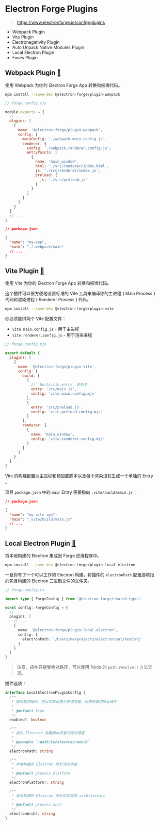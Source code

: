 # Electron Forge Plugins

> <https://www.electronforge.io/config/plugins>

- Webpack Plugin
- Vite Plugin
- Electronegativity Plugin
- Auto Unpack Native Modules Plugin
- Local Electron Plugin
- Fuses Plugin

## Webpack Plugin [🔗][efp-webpack]

使用 Webpack 为你的 Electron Forge App 转换和捆绑代码。

```sh
npm install --save-dev @electron-forge/plugin-webpack
```

```js
// forge.config.cjs

module.exports = {
  // ...
  plugins: [
    {
      name: '@electron-forge/plugin-webpack',
      config: {
        mainConfig: './webpack.main.config.js',
        renderer: {
          config: './webpack.renderer.config.js',
          entryPoints: [
            {
              name: 'main_window',
              html: './src/renderer/index.html',
              js: './src/renderer/index.js',
              preload: {
                js: './src/preload.js'
              }
            }
          ]
        }
      }
    }
  ]
  // ...
}
```

```json
// package.json

{
  "name": "my-app",
  "main": "./.webpack/main"
  // ...
}
```

## Vite Plugin [🔗][efp-vite]

使用 Vite 为你的 Electron Forge App 转换和捆绑代码。

这个插件可以很方便地设置标准的 Vite 工具来编译你的主进程 ( Main Process ) 代码和渲染进程 ( Renderer Process ) 代码。

```sh
npm install --save-dev @electron-forge/plugin-vite
```

你必须提供两个 Vite 配置文件：

- `vite.main.config.js` - 用于主进程
- `vite.renderer.config.js` - 用于渲染进程

```js
// forge.config.mjs

export default {
  plugins: [
    {
      name: '@electron-forge/plugin-vite',
      config: {
        build: [
          {
            // `build.lib.entry` 的别名
            entry: 'src/main.js',
            config: 'vite.main.config.mjs'
          },
          {
            entry: 'src/preload.js',
            config: 'vite.preload.config.mjs'
          }
        ],
        renderer: [
          {
            name: 'main_window',
            config: 'vite.renderer.config.mjs'
          }
        ]
      }
    }
  ]
}
```

Vite 的构建配置为主进程和预加载脚本以及每个渲染进程生成一个单独的 Entry 。

项目 `package.json` 中的 `main` Entry 需要指向 `.vite/build/main.js` ：

```json
// package.json

{
  "name": "my-vite-app",
  "main": ".vite/build/main.js"
  // ...
}
```

## Local Electron Plugin [🔗][efp-local]

将本地构建的 Electron 集成到 Forge 应用程序中。

```sh
npm install --save-dev @electron-forge/plugin-local-electron
```

一旦你有了一个可以工作的 Electron 构建，将插件的 `electronPath` 配置选项指向包含构建的 Electron 二进制文件的文件夹。

```ts
// forge.config.ts

import type { ForgeConfig } from '@electron-forge/shared-types'

const config: ForgeConfig = {
  // ...
  plugins: [
    // ...
    {
      name: '@electron-forge/plugin-local-electron',
      config: {
        electronPath: '/Users/me/projects/electron/out/Testing'
      }
    }
  ]
}
```

> 注意，插件只接受绝对路径，可以使用 Node 的 `path.resolve()` 方法实现。

插件选项：

```ts
interface LocalElectronPluginConfig {
  /**
   * 是否启用插件，可以将其设置为环境变量，以便快速切换此插件
   *
   * @default true
   */
  enabled?: boolean

  /**
   * 指向 Electron 构建版本目录的绝对路径
   *
   * @example `/path/to/electron/out/D`
   */
  electronPath: string

  /**
   * 本地构建的 Electron 所针对的平台
   *
   * @default process.platform
   */
  electronPlatform?: string

  /**
   * 本地构建的 Electron 所针对的架构 architecture
   *
   * @default process.arch
   */
  electronArch?: string
}
```

[efp-webpack]: https://www.electronforge.io/config/plugins/webpack
[efp-vite]: https://www.electronforge.io/config/plugins/vite
[efp-local]: https://www.electronforge.io/config/plugins/local-electron
[efp-fuses]: https://www.electronforge.io/config/plugins/fuses
